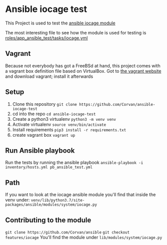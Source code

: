 Ansible iocage test
====================
This Project is used to test the 
[ansible iocage module](https://github.com/Corvan/ansible/blob/features/iocage/lib/ansible/modules/system/iocage.py)

The most interesting file to see how the module is used for testing is
[roles/app_ansible_test/tasks/iocage.yml](roles/app_ansible_test/tasks/iocage.yml)

Vagrant
--------
Because not everybody has got a FreeBSd at hand, this project comes
with a vagrant box definition file based on VirtualBox. Got to 
[the vagrant website](https://www.vagrantup.com/) and 
download vagrant; install it afterwards

Setup
------
1. Clone this repository
    `git clone https://github.com/Corvan/ansible-iocage-test`
2. cd into the repo
    `cd ansible-iocage-test`
3. Create a python3 virtualenv
    `python3 -m venv venv`
4. Activate virtualenv
    `source venv/bin/activate`
5. Install requirements
    `pip3 install -r requirements.txt`
6. create vagrant box
    `vagrant up`

Run Ansible playbook
--------------------
Run the tests by running the ansible playbook
`ansible-playbook -i inventory/hosts.yml pb_ansible_test.yml`

Path
------
If you want to look at the iocage ansible module you'll find that inside the venv
under:
`venv/lib/python3.7/site-packages/ansible/modules/system/iocage.py`

Contributing to the module
---------------------------
`git clone https://github.com/Corvan/ansible`
`git checkout features/iocage`
You'll find the module under
`lib/modules/system/iocage.py`